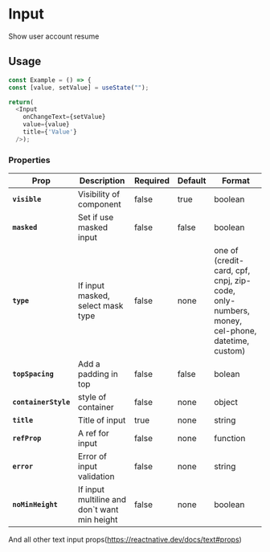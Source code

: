 # Input
Show user account resume

## Usage

```js  
const Example = () => {
const [value, setValue] = useState("");

return(
  <Input
    onChangeText={setValue}
    value={value}
    title={'Value'}
  />);
```

### Properties

| Prop                    | Description                      | Required      | Default | Format | 
| ----------------------- | ---------------------------------| ------------- | ------- | ------ |
| **`visible`**           | Visibility of component          | false         | true    | boolean |
| **`masked`**            | Set if use masked input          | false         | false   | boolean |
| **`type`**              | If input masked, select mask type | false        | none    | one of (credit-card, cpf, cnpj, zip-code, only-numbers, money, cel-phone, datetime, custom) |
| **`topSpacing`**        | Add a padding in top             | false         | false   | bolean |
| **`containerStyle`**    | style of container               | false         | none    | object |
| **`title`**             | Title of input                   | true          | none    | string |
| **`refProp`**           | A ref for input                  | false         | none    | function |
| **`error`**             | Error of input validation        | false         | none    | string |
| **`noMinHeight`**       | If input multiline and don`t want min height | false | none | boolean |

And all other text input props(https://reactnative.dev/docs/text#props)
